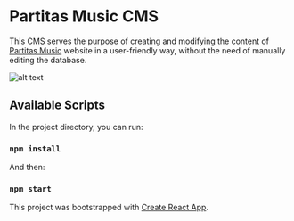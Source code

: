 # Partitas Music CMS

This CMS serves the purpose of creating and modifying the content of [Partitas Music](https://partitasmusic.com) website in a user-friendly way, without the need of manually editing the database.

![alt text]()

## Available Scripts

In the project directory, you can run:

### `npm install`

And then:

### `npm start`

This project was bootstrapped with [Create React App](https://github.com/facebook/create-react-app).
